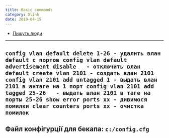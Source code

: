 ```yaml
---
title: Basic commands
category: Dlink
date: 2019-04-15
---
```


* <a title="Пишуть люди" href="http://www.skleroznik.in.ua/2013/08/17/nastrojka-vlan-na-kommutatorax-d-link/" target="_blank" rel="noopener">Пишуть люди</a>

-----

`config vlan default delete 1-26 - удалить влан default с портов
config vlan default advertisement disable   - отключить влан default
create vlan 2101 - создать влан 2101
config vlan 2101 add untagged 1 - выдать влан 2101 в антаге на 1 порт
config vlan 2101 add tagged 25-26   - выдать влан 2101 в таге на порты 25-26
show error ports xx - дивимося помилки
clear counters ports xx - очистка помилок`
-----
**Файл конфігурції для бекапа:**
`c:/config.cfg`
-----